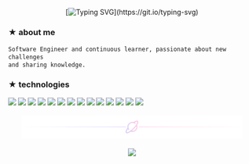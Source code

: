 <div align="center">
	
[![Typing SVG](https://readme-typing-svg.demolab.com?font=Fira+Code&pause=1000&color=FFC6E5&center=true&vCenter=true&random=false&width=435&lines=Hello%2C+world!)](https://git.io/typing-svg)

</div>

### ★ about me  

```
Software Engineer and continuous learner, passionate about new challenges
and sharing knowledge.
```

### ★ technologies
<div>
 <img src="https://img.shields.io/badge/Rust-161b22?style=for-the-badge&logo=rust&logoColor=FFC6E5" />
 <img src="https://img.shields.io/badge/Java-161b22?style=for-the-badge&logo=openjdk&logoColor=FFC6E5" />
 <img src="https://img.shields.io/badge/Ruby-161b22?style=for-the-badge&logo=ruby&logoColor=FFC6E5" />
 <img src="https://img.shields.io/badge/Ruby_on_Rails-161b22?style=for-the-badge&logo=ruby-on-rails&logoColor=FFC6E5" />
 <img src="https://img.shields.io/badge/Next.js-161b22?style=for-the-badge&logo=nextdotjs&logoColor=FFC6E5" />
 <img src="https://img.shields.io/badge/React-161b22?style=for-the-badge&logo=react&logoColor=FFC6E5" />
 <img src="https://img.shields.io/badge/TypeScript-161b22?style=for-the-badge&logo=typescript&logoColor=FFC6E5" />
 <img src="https://img.shields.io/badge/Node.js-161b22?style=for-the-badge&logo=nodedotjs&logoColor=FFC6E5" />
 <img src="https://img.shields.io/badge/Tailwind_CSS-161b22?style=for-the-badge&logo=tailwind-css&logoColor=FFC6E5" />
 <img src="https://img.shields.io/badge/Material%20UI-161b22?style=for-the-badge&logo=mui&logoColor=FFC6E5" />
 <img src="https://img.shields.io/badge/React_Native-161b22?style=for-the-badge&logo=react&logoColor=FFC6E5" />
 <img src="https://img.shields.io/badge/Expo-161b22?style=for-the-badge&logo=expo&logoColor=FFC6E5" />
 <img src="https://img.shields.io/badge/Figma-161b22?style=for-the-badge&logo=figma&logoColor=FFC6E5" />
 <img src="https://img.shields.io/badge/Linux-161b22?style=for-the-badge&logo=linux&logoColor=FFC6E5" />
</div>

</br>

<div align="center">
 <img src="divider.png" width="450px" />
</div>

</br>

<div align="center">
 <img src="https://komarev.com/ghpvc/?username=allyssan&style=for-the-badge&color=161b22" />
</div>
